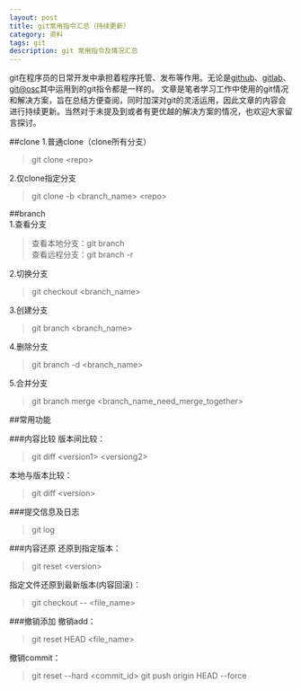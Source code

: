 ```yaml
---
layout: post
title: git常用指令汇总（持续更新）
category: 资料
tags: git
description: git 常用指令及情况汇总
---
```

git在程序员的日常开发中承担着程序托管、发布等作用。无论是[github](http://github.com)、[gitlab](https://about.gitlab.com/)、[git@osc](http://git.oschina.net/)其中运用到的git指令都是一样的。
文章是笔者学习工作中使用的git情况和解决方案，旨在总结方便查阅，同时加深对git的灵活运用，因此文章的内容会进行持续更新。当然对于未提及到或者有更优越的解决方案的情况，也欢迎大家留言探讨。
    
##clone 
1.普通clone（clone所有分支）
> git clone &lt;repo&gt;

2.仅clone指定分支
> git clone -b &lt;branch_name&gt; &lt;repo&gt;

##branch    
1.查看分支
> 查看本地分支：git branch   
> 查看远程分支：git branch -r

2.切换分支
> git checkout &lt;branch_name&gt;

3.创建分支
> git branch &lt;branch_name&gt;

4.删除分支
> git branch -d &lt;branch_name&gt;

5.合并分支
> git branch merge &lt;branch_name_need_merge_together&gt;

##常用功能

###内容比较
版本间比较：
> git diff &lt;version1> &lt;versiong2&gt;

本地与版本比较：
> git diff &lt;version&gt;

###提交信息及日志
> git log

###内容还原
还原到指定版本：
>git reset &lt;version&gt;

指定文件还原到最新版本(内容回滚)：
>git checkout -- &lt;file_name&gt;

###撤销添加
撤销add：    
> git reset HEAD &lt;file_name&gt;    

撤销commit：
>    git reset --hard &lt;commit_id&gt;
>    git push origin HEAD --force
